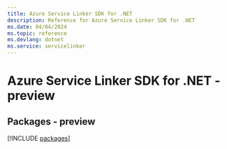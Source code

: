```yaml
---
title: Azure Service Linker SDK for .NET
description: Reference for Azure Service Linker SDK for .NET
ms.date: 04/04/2024
ms.topic: reference
ms.devlang: dotnet
ms.service: servicelinker
---
```

# Azure Service Linker SDK for .NET - preview
## Packages - preview
[!INCLUDE [packages](service-linker-index.md)]